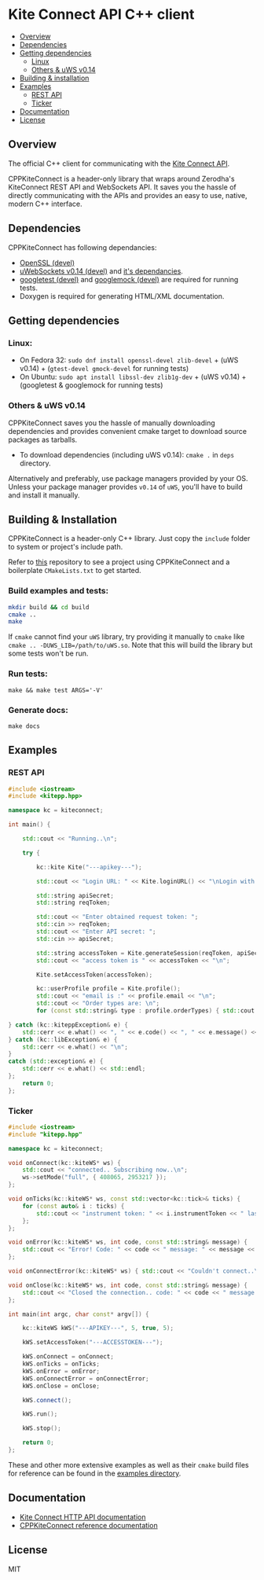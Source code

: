 # Kite Connect API C++ client

- [Overview](https://github.com/zerodha/cppkiteconnect#overview)
- [Dependencies](https://github.com/zerodha/cppkiteconnect#dependencies)
- [Getting dependencies](https://github.com/zerodha/cppkiteconnect#getting-dependencies)
	- [Linux](https://github.com/zerodha/cppkiteconnect#linux)
	- [Others & uWS v0.14](https://github.com/zerodha/cppkiteconnect#others--uws-v014)
- [Building & installation](https://github.com/zerodha/cppkiteconnect#building--installation)
- [Examples](https://github.com/zerodha/cppkiteconnect#examples)
	- [REST API](https://github.com/zerodha/cppkiteconnect#rest-api)
	- [Ticker](https://github.com/zerodha/cppkiteconnect#ticker)
- [Documentation](https://github.com/zerodha/cppkiteconnect#documentation)
- [License](https://github.com/zerodha/cppkiteconnect#license)

## Overview

The official C++ client for communicating with the [Kite Connect API](https://kite.trade/). 

CPPKiteConnect is a header-only library that wraps around Zerodha's KiteConnect REST API and WebSockets API. It saves you the hassle of directly communicating with the APIs and provides an easy to use, native, modern C++ interface.

## Dependencies

CPPKiteConnect has following dependancies:
- [OpenSSL (devel)](https://github.com/openssl/openssl "OpenSSL")
- [uWebSockets v0.14 (devel)](https://github.com/uNetworking/uWebSockets/tree/v0.14) and [it's dependancies](https://github.com/hoytech/uWebSockets/blob/master/docs/Misc.-details.md#dependencies).
- [googletest (devel)]() and [googlemock (devel)]() are required for running tests.
- Doxygen is required for generating HTML/XML documentation.

## Getting dependencies

### Linux:
- On Fedora 32:
`sudo dnf install openssl-devel zlib-devel` + (uWS v0.14) + (`gtest-devel gmock-devel` for running tests)
- On Ubuntu:
`sudo apt install libssl-dev zlib1g-dev` + (uWS v0.14) + (googletest & googlemock for running tests)

### Others & uWS v0.14

CPPKiteConnect saves you the hassle of manually downloading dependencies and provides convenient cmake target to download source packages as tarballs. 

- To download dependencies (including uWS v0.14): `cmake .` in `deps` directory.

Alternatively and preferably, use package managers provided by your OS. Unless your package manager provides `v0.14` of `uWS`, you'll have to build and install it manually.

## Building & Installation

CPPKiteConnect is a header-only C++ library. Just copy the `include` folder to system or project's include path.

Refer to [this](https://github.com/bhumitattarde/CPPKiteConnectex) repository to see a project using CPPKiteConnect and a boilerplate `CMakeLists.txt` to get started.

### Build examples and tests:
```bash
mkdir build && cd build
cmake .. 
make
```

If `cmake` cannot find your `uWS` library, try providing it manually to `cmake` like `cmake .. -DUWS_LIB=/path/to/uWS.so`. Note that this will 
build the library but some tests won't be run.

### Run tests:
`make && make test ARGS='-V'`

### Generate docs:
`make docs`

## Examples

### REST API

```c++
#include <iostream>
#include <kitepp.hpp>

namespace kc = kiteconnect;

int main() {

    std::cout << "Running..\n";

    try {

        kc::kite Kite("---apikey---");

        std::cout << "Login URL: " << Kite.loginURL() << "\nLogin with this URL and obtain the request token.\n";

        std::string apiSecret;
        std::string reqToken;

        std::cout << "Enter obtained request token: ";
        std::cin >> reqToken;
        std::cout << "Enter API secret: ";
        std::cin >> apiSecret;

        std::string accessToken = Kite.generateSession(reqToken, apiSecret).tokens.accessToken;
        std::cout << "access token is " << accessToken << "\n";

        Kite.setAccessToken(accessToken);

        kc::userProfile profile = Kite.profile();
        std::cout << "email is :" << profile.email << "\n";
        std::cout << "Order types are: \n";
        for (const std::string& type : profile.orderTypes) { std::cout << type << ", "; };

} catch (kc::kiteppException& e) {
    std::cerr << e.what() << ", " << e.code() << ", " << e.message() << "\n";
} catch (kc::libException& e) {
    std::cerr << e.what() << "\n";
}
catch (std::exception& e) {
    std::cerr << e.what() << std::endl;
};
    return 0;
};
```


### Ticker

```c++
#include <iostream>
#include "kitepp.hpp"

namespace kc = kiteconnect;

void onConnect(kc::kiteWS* ws) {
    std::cout << "connected.. Subscribing now..\n";
    ws->setMode("full", { 408065, 2953217 });
};

void onTicks(kc::kiteWS* ws, const std::vector<kc::tick>& ticks) {
    for (const auto& i : ticks) {
        std::cout << "instrument token: " << i.instrumentToken << " last price: " << i.lastPrice << "\n";
    };
};

void onError(kc::kiteWS* ws, int code, const std::string& message) {
    std::cout << "Error! Code: " << code << " message: " << message << "\n";
};

void onConnectError(kc::kiteWS* ws) { std::cout << "Couldn't connect..\n"; };

void onClose(kc::kiteWS* ws, int code, const std::string& message) {
    std::cout << "Closed the connection.. code: " << code << " message: " << message << "\n";
};

int main(int argc, char const* argv[]) {

    kc::kiteWS kWS("---APIKEY---", 5, true, 5);

    kWS.setAccessToken("---ACCESSTOKEN---");

    kWS.onConnect = onConnect;
    kWS.onTicks = onTicks;
    kWS.onError = onError;
    kWS.onConnectError = onConnectError;
    kWS.onClose = onClose;

    kWS.connect();

    kWS.run();

    kWS.stop();

    return 0;
};
```

These and other more extensive examples as well as their `cmake` build files for reference can be found in the [examples directory](https://github.com/zerodha/cppkiteconnect/tree/main/examples).

## Documentation

- [Kite Connect HTTP API documentation](https://kite.trade/docs/connect/v3/)
- [CPPKiteConnect reference documentation](https://kite.trade/docs/cppkiteconnect/)

## License

MIT





